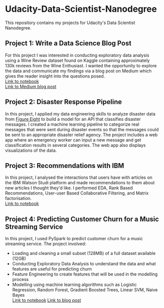 # Udacity-Data-Scientist-Nanodegree

This repository contains my projects for Udacity's Data Scientist Nanodegree.

## Project 1: Write a Data Science Blog Post 
For this project I was interested in conducting exploratory data analysis using a Wine Review dataset found on Kaggle containing approximately 130k reviews from the Wine Enthusiast. I wanted the opportunity to explore the data and communicate my findings via a blog post on Medium which gives the reader insight into the questions posed.    
[Link to notebook](https://github.com/stephanieirvine/Udacity-Data-Scientist-Nanodegree/blob/main/Project%201/Wine_Rating_StephIrvine.ipynb)    
[Link to Medium blog post](https://medium.com/swlh/how-data-will-make-you-drink-wine-differently-c59d669831a1)


## Project 2: Disaster Response Pipeline 
In this project, I applied my data engineering skills to analyze disaster data from [Figure Eight](https://appen.com/) to build a model for an API that classifies disaster messages. I created a machine learning pipeline to categorize real messages that were sent during disaster events so that the messages could be sent to an appropriate disaster relief agency. The project includes a web app where an emergency worker can input a new message and get classification results in several categories. The web app also displays visualizations of the data.

## Project 3: Recommendations with IBM
In this project, I analysed the interactions that users have with articles on the IBM Watson Studi platform and made recommendations to them about new articles I thought they'd like. I performed EDA, Rank Based Recommendations, User-user Based Collaborative Filtering, and Matrix factorisation.     
[Link to notebook](https://github.com/stephanieirvine/Udacity-Data-Scientist-Nanodegree/blob/main/Project%203/Recommendations_with_IBM.ipynb)

## Project 4: Predicting Customer Churn for a Music Streaming Service
In this project, I used PySpark to predict customer churn for a music streaming service. The project involved:
- Loading and cleaning a small subset (128MB) of a full dataset available (12GB)
- Conducting Exploratory Data Analysis to understand the data and what features are useful for predicting churn
- Feature Engineering to create features that will be used in the modelling process
- Modelling using machine learning algorithms such as Logistic Regression, Random Forest, Gradient Boosted Trees, Linear SVM, Naive Bayes     
[Link to notebook](https://github.com/stephanieirvine/Udacity-Data-Scientist-Nanodegree/tree/main/Project%204)
[Link to blog post](https://stephirvine.medium.com/predicting-churn-with-pyspark-4c8edc8a19e0)
